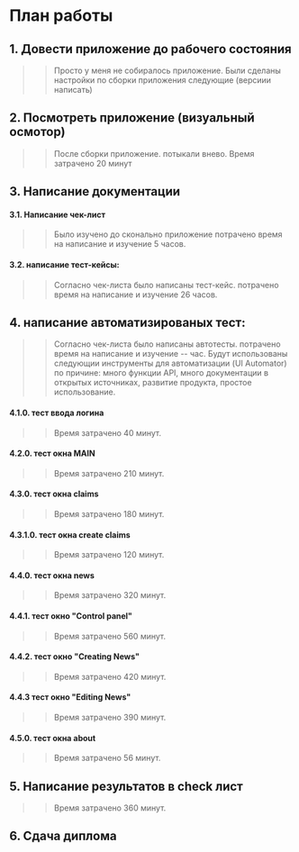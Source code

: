 # План работы

## 1. Довести приложение до рабочего состояния

> > Просто у меня не собиралось приложение. Были сделаны настройки по сборки приложения следующие (версиии написать)

## 2. Посмотреть приложение (визуальный осмотор)

> > После сборки приложение. потыкали внево. Время затрачено 20 минут

## 3. Написание документации

#### 3.1. Написание чек-лист

> > Было изучено до сконально приложение потрачено время на написание и изучение 5 часов.

#### 3.2. написание тест-кейсы:

> > Согласно чек-листа было написаны тест-кейс. потрачено время на написание и изучение 26 часов.

## 4. написание автоматизированых тест:

> > Согласно чек-листа было написаны автотесты. потрачено время на написание и изучение -- час. 
> >  Будут использованы следующии инструменты для автоматизации (UI Automator) 
> >  по причине: много функции API, много документации в открытых источниках, развитие продукта, простое использование.   

#### 4.1.0. тест ввода логина

> > Время затрачено 40 минут.

#### 4.2.0. тест окна MAIN
> > Время затрачено 210 минут.

#### 4.3.0. тест окна claims
> > Время затрачено 180 минут.

#### 4.3.1.0. тест окна create claims
> > Время затрачено 120 минут.

#### 4.4.0. тест окна news
> > Время затрачено 320 минут.

#### 4.4.1. тест окно "Control panel"
> > Время затрачено 560 минут.

#### 4.4.2. тест окно "Creating News"
> > Время затрачено 420 минут.

#### 4.4.3 тест окно "Editing News"
> > Время затрачено 390 минут.

#### 4.5.0. тест окна about
> > Время затрачено 56 минут.

## 5. Написание результатов в check лист
> > Время затрачено 360 минут.

## 6. Сдача диплома
